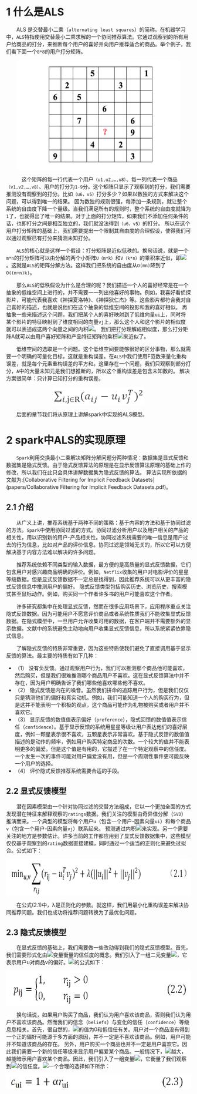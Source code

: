 # 1 什么是ALS

&emsp;&emsp;ALS 是交替最小二乘（`alternating least squares`）的简称。在机器学习中，`ALS`特指使用交替最小二乘求解的一个协同推荐算法。它通过观察到的所有用户给商品的打分，来推断每个用户的喜好并向用户推荐适合的商品。举个例子，我们看下面一个`8*8`的用户打分矩阵。

<div  align="center"><img src="imgs/ALS.1.1.png" width = "450" height = "300" alt="8*8打分" align="center" /></div>

&emsp;&emsp;&emsp;这个矩阵的每一行代表一个用户`（u1,u2,…,u8）`、每一列代表一个商品`（v1,v2,…,v8）`、用户的打分为`1-9`分。这个矩阵只显示了观察到的打分，我们需要推测没有观察到的打分。比如`（u6，v5）`打分多少？如果以数独的方式来解决这个问题，可以得到唯一的结果。
因为数独的规则很强，每添加一条规则，就让整个系统的自由度下降一个量级。当我们满足所有的规则时，整个系统的自由度就降为`1`了，也就得出了唯一的结果。对于上面的打分矩阵，如果我们不添加任何条件的话，也即打分之间是相互独立的，我们就没法得到`（u6，v5）`的打分。
所以在这个用户打分矩阵的基础上，我们需要提出一个限制其自由度的合理假设，使得我们可以通过观察已有打分来猜测未知打分。

&emsp;&emsp;`ALS`的核心就是这样一个假设：打分矩阵是近似低秩的。换句话说，就是一个`m*n`的打分矩阵可以由分解的两个小矩阵`U（m*k）`和`V（k*n）`的乘积来近似，即<img src="http://www.forkosh.com/mathtex.cgi? A=U{A}^{T},k <= m,n">。这就是`ALS`的矩阵分解方法。这样我们把系统的自由度从`O(mn)`降到了`O((m+n)k)`。

&emsp;&emsp;那么`ALS`的低秩假设为什么是合理的呢？我们描述一个人的喜好经常是在一个抽象的低维空间上进行的，并不需要一一列出他喜好的事物。例如，我喜好看侦探影片，可能代表我喜欢《神探夏洛特》、《神探狄仁杰》等。这些影片都符合我对自己喜好的描述，也就是说他们在这个抽象的低维空间的投影和我的喜好相似。
再抽象一些来描述这个问题，我们把某个人的喜好映射到了低维向量`ui`上，同时将某个影片的特征映射到了维度相同的向量`vj`上，那么这个人和这个影片的相似度就可以表述成这两个向量之间的内积<img src="http://www.forkosh.com/mathtex.cgi?{{u}_{i}}^{T}{v}_{j}">。
我们把打分理解成相似度，那么打分矩阵A就可以由用户喜好矩阵和产品特征矩阵的乘积<img src="http://www.forkosh.com/mathtex.cgi?{U}{V}^{T}">来近似了。

&emsp;&emsp;低维空间的选取是一个问题。这个低维空间要能够很好的区分事物，那么就需要一个明确的可量化目标，这就是重构误差。在`ALS`中我们使用F范数来量化重构误差，就是每个元素重构误差的平方和。这里存在一个问题，我们只观察到部分打分，`A`中的大量未知元是我们想推断的，所以这个重构误差是包含未知数的。
解决方案很简单：只计算已知打分的重构误差。

<div  align="center"><img src="imgs/math.1.1.png" width = "250" height = "50" alt="重构误差" align="center" /></div>

&emsp;&emsp;后面的章节我们将从原理上讲解spark中实现的ALS模型。

# 2 spark中ALS的实现原理

&emsp;&emsp;`Spark`利用交换最小二乘解决矩阵分解问题分两种情况：数据集是显式反馈和数据集是隐式反馈。由于隐式反馈算法的原理是在显示反馈算法原理的基础上作的修改，所以我们在此只会具体讲解数据集为隐式反馈的算法。
算法实现所依据的文献为:[Collaborative Filtering for Implicit Feedback Datasets](papers/Collaborative Filtering for Implicit Feedback Datasets.pdf)。

## 2.1 介绍

&emsp;&emsp;从广义上讲，推荐系统基于两种不同的策略：基于内容的方法和基于协同过滤的方法。`Spark`中使用协同过滤的方式。协同过滤分析用户以及用户相关的产品的相关性，用以识别新的用户-产品相关性。协同过滤系统需要的唯一信息是用户过去的行为信息，比如对产品的评价信息。协同过滤是领域无关的，所以它可以方便解决基于内容方法难以解决的许多问题。

&emsp;&emsp;推荐系统依赖不同类型的输入数据，最方便的是高质量的显式反馈数据，它们包含用户对感兴趣商品明确的评价。例如，`Netflix`收集的用户对电影评价的星星等级数据。但是显式反馈数据不一定总是找得到，因此推荐系统可以从更丰富的隐式反馈信息中推测用户的偏好。
隐式反馈类型包括购买历史、浏览历史、搜索模式甚至鼠标动作。例如，购买同一个作者许多书的用户可能喜欢这个作者。

&emsp;&emsp;许多研究都集中在处理显式反馈，然而在很多应用场景下，应用程序重点关注隐式反馈数据。因为可能用户不愿意评价商品或者系统性质我们不能收集显式反馈数据。在隐式模型中，一旦用户允许收集可用的数据，在客户端并不需要额外的显示数据。文献中的系统避免主动地向用户收集显式反馈信息，所以系统紧紧依靠隐式信息。

&emsp;&emsp;了解隐式反馈的特质非常重要，因为这些特质使我们避免了直接调用基于显示反馈的算法。最主要的特质有如下几种：

- （1）	没有负反馈。通过观察用户行为，我们可以推测那个商品他可能喜欢，然后购买，但是我们很难推测哪个商品用户不喜欢。这在显式反馈算法中并不存在，因为用户明确告诉了我们哪些他喜欢哪些他不喜欢。
- （2）	隐式反馈是内在的噪音。虽然我们拼命的追踪用户行为，但是我们仅仅只是猜测他们的偏好和真实动机。例如，我们可能知道一个人的购买行为，但是这并不能表明一个积极的观点，这个商品可能作为礼物被购买或者用户并不喜欢它。
- （3）	显示反馈的数值值表示偏好（`preference`），隐式回馈的数值值表示信任（`confidence`）。基于显示反馈的系统用星星等级让用户表达他们的喜好层度，例如一颗星表示很不喜欢，五颗星表示非常喜欢。基于隐式反馈的数值值描述的是动作的频率，例如用户购买特定商品的次数。一个较大的值并不能表明更多的偏爱。但是这个值是有用的，它描述了在一个特定观察中的信任度。
一个发生一次的事件可能对用户偏爱没有用，但是一个周期性事件更可能反映一个用户的选择。
- （4）	评价隐式反馈推荐系统需要合适的手段。

## 2.2 显式反馈模型

&emsp;&emsp;潜在因素模型由一个针对协同过滤的交替方法组成，它以一个更加全面的方式发现潜在特征来解释观察的`ratings`数据。我们关注的模型由奇异值分解（`SVD`）推演而来。一个典型的模型将每个用户`u`（包含一个用户-因素向量`ui`）和每个商品`v`（包含一个用户-因素向量`vj`）联系起来。
预测通过内积<img src="http://www.forkosh.com/mathtex.cgi?{r}_{ij}={{u}_{i}}^{T}{v}_{j}">来实现。另一个需要关注的地方是参数估计。许多当前的工作都应用到了显式反馈数据集中，这些模型仅仅基于观察到的`rating`数据直接建模，同时通过一个适当的正则化来避免过拟合。公式如下：

<div  align="center"><img src="imgs/math.2.1.png" width = "850" height = "100" alt="重构误差" align="center" /></div>

&emsp;&emsp;在公式(2.1)中，λ是正则化的参数。就这样，我们用最小化重构误差来解决协同推荐问题。我们也成功将推荐问题转换为了最优化问题。

## 2.3 隐式反馈模型

&emsp;&emsp;在显式反馈的基础上，我们需要做一些改动得到我们的隐式反馈模型。首先，我们需要形式化由<img src="http://www.forkosh.com/mathtex.cgi?{r}_{ij}">变量衡量的信任度的概念。我们引入了一组二元变量<img src="http://www.forkosh.com/mathtex.cgi?{p}_{ij}">，它表示用户u对商品v的偏好。<img src="http://www.forkosh.com/mathtex.cgi?{p}_{ij}">的公式如下：

<div  align="center"><img src="imgs/math.2.2.png" width = "650" height = "95" alt="p形式" align="center" /></div>

&emsp;&emsp;换句话说，如果用户购买了商品，我们认为用户喜欢该商品，否则我们认为用户不喜欢该商品。然而我们的信念（`beliefs`）与变化的信任（`confidence`）等级息息相关。首先，很自然的，<img src="http://www.forkosh.com/mathtex.cgi?{p}_{ij}">的值为0和低信任有关。用户对一个商品没有得到一个正的偏好可能源于多方面的原因，并不一定是不喜欢该商品。例如，用户可能并不知道该商品的存在。
另外，用户购买一个商品也并不一定是用户喜欢它。因此我们需要一个新的信任等级来显示用户偏爱某个商品。一般情况下，<img src="http://www.forkosh.com/mathtex.cgi?{r}_{ij}">越大，越能暗示用户喜欢某个商品。因此，我们引入了一组变量<img src="http://www.forkosh.com/mathtex.cgi?{c}_{ij}">，它衡量了我们观察到<img src="http://www.forkosh.com/mathtex.cgi?{p}_{ij}">的信任度。<img src="http://www.forkosh.com/mathtex.cgi?{c}_{ij}">一个合理的选择如下所示：

<div  align="center"><img src="imgs/math.2.3.png" width = "600" height = "40" alt="信任度" align="center" /></div>